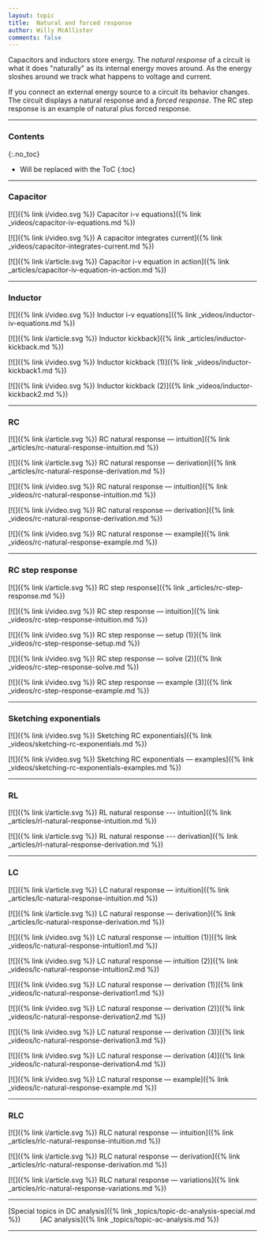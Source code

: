 ```yaml
---
layout: topic
title:  Natural and forced response
author: Willy McAllister
comments: false
---
```


Capacitors and inductors store energy. The *natural response* of a circuit is what it does "naturally" as its internal energy moves around. As the energy sloshes around we track what happens to voltage and current.

If you connect an external energy source to a circuit its behavior changes. The circuit displays a natural response and a *forced response*. The $\text{RC}$ step response is an example of natural plus forced response.

----

### Contents
{:.no_toc}

* Will be replaced with the ToC
{:toc}

----

### Capacitor

[![]({% link i/video.svg %}) Capacitor i-v equations]({% link _videos/capacitor-iv-equations.md %})

[![]({% link i/video.svg %}) A capacitor integrates current]({% link _videos/capacitor-integrates-current.md %})

[![]({% link i/article.svg %}) Capacitor i-v equation in action]({% link _articles/capacitor-iv-equation-in-action.md %})

---

### Inductor

[![]({% link i/video.svg %}) Inductor i-v equations]({% link _videos/inductor-iv-equations.md %})

[![]({% link i/article.svg %}) Inductor kickback]({% link _articles/inductor-kickback.md %})

[![]({% link i/video.svg %}) Inductor kickback (1)]({% link _videos/inductor-kickback1.md %})

[![]({% link i/video.svg %}) Inductor kickback (2)]({% link _videos/inductor-kickback2.md %})

---

### RC

[![]({% link i/article.svg %}) RC natural response — intuition]({% link _articles/rc-natural-response-intuition.md %})

[![]({% link i/article.svg %}) RC natural response — derivation]({% link _articles/rc-natural-response-derivation.md %})

[![]({% link i/video.svg %}) RC natural response — intuition]({% link _videos/rc-natural-response-intuition.md %})

[![]({% link i/video.svg %}) RC natural response — derivation]({% link _videos/rc-natural-response-derivation.md %})

[![]({% link i/video.svg %}) RC natural response — example]({% link _videos/rc-natural-response-example.md %})

---

### RC step response

[![]({% link i/article.svg %}) RC step response]({% link _articles/rc-step-response.md %})

[![]({% link i/video.svg %}) RC step response — intuition]({% link _videos/rc-step-response-intuition.md %})

[![]({% link i/video.svg %}) RC step response — setup (1)]({% link _videos/rc-step-response-setup.md %})

[![]({% link i/video.svg %}) RC step response — solve (2)]({% link _videos/rc-step-response-solve.md %})

[![]({% link i/video.svg %}) RC step response — example (3)]({% link _videos/rc-step-response-example.md %})

---

### Sketching exponentials 

[![]({% link i/video.svg %}) Sketching RC exponentials]({% link _videos/sketching-rc-exponentials.md %})

[![]({% link i/video.svg %}) Sketching RC exponentials — examples]({% link _videos/sketching-rc-exponentials-examples.md %})

---

### RL

[![]({% link i/article.svg %}) RL natural response --- intuition]({% link _articles/rl-natural-response-intuition.md %})

[![]({% link i/article.svg %}) RL natural response --- derivation]({% link _articles/rl-natural-response-derivation.md %})

---

### LC

[![]({% link i/article.svg %}) LC natural response — intuition]({% link _articles/lc-natural-response-intuition.md %})

[![]({% link i/article.svg %}) LC natural response — derivation]({% link _articles/lc-natural-response-derivation.md %})

[![]({% link i/video.svg %}) LC natural response — intuition (1)]({% link _videos/lc-natural-response-intuition1.md %})

[![]({% link i/video.svg %}) LC natural response — intuition (2)]({% link _videos/lc-natural-response-intuition2.md %})

[![]({% link i/video.svg %}) LC natural response — derivation (1)]({% link _videos/lc-natural-response-derivation1.md %})

[![]({% link i/video.svg %}) LC natural response — derivation (2)]({% link _videos/lc-natural-response-derivation2.md %})

[![]({% link i/video.svg %}) LC natural response — derivation (3)]({% link _videos/lc-natural-response-derivation3.md %})

[![]({% link i/video.svg %}) LC natural response — derivation (4)]({% link _videos/lc-natural-response-derivation4.md %})

[![]({% link i/video.svg %}) LC natural response — example]({% link _videos/lc-natural-response-example.md %})

---

### RLC

[![]({% link i/article.svg %}) RLC natural response — intuition]({% link _articles/rlc-natural-response-intuition.md %})

[![]({% link i/article.svg %}) RLC natural response — derivation]({% link _articles/rlc-natural-response-derivation.md %})

[![]({% link i/article.svg %}) RLC natural response — variations]({% link _articles/rlc-natural-response-variations.md %})

---

<i class="fas fa-arrow-left"></i> [Special topics in DC analysis]({% link _topics/topic-dc-analysis-special.md %}) $\qquad$ [AC analysis]({% link _topics/topic-ac-analysis.md %}) <i class="fas fa-arrow-right"></i>

---
